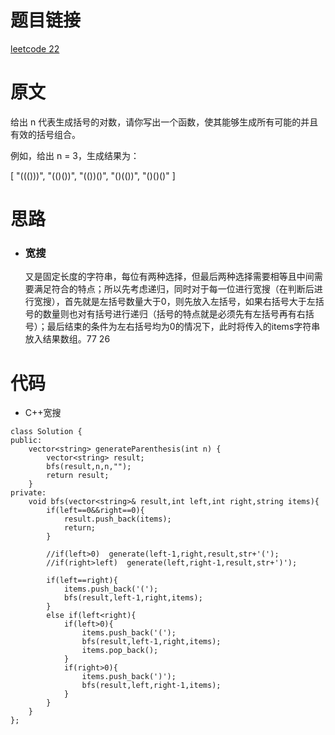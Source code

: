 # 题目链接
[leetcode 22](https://leetcode-cn.com/problems/generate-parentheses/)

# 原文
给出 n 代表生成括号的对数，请你写出一个函数，使其能够生成所有可能的并且有效的括号组合。

例如，给出 n = 3，生成结果为：

[
  "((()))",
  "(()())",
  "(())()",
  "()(())",
  "()()()"
]

# 思路
- ### **宽搜**
  又是固定长度的字符串，每位有两种选择，但最后两种选择需要相等且中间需要满足符合的特点；所以先考虑递归，同时对于每一位进行宽搜（在判断后进行宽搜），首先就是左括号数量大于0，则先放入左括号，如果右括号大于左括号的数量则也对有括号进行递归（括号的特点就是必须先有左括号再有右括号）；最后结束的条件为左右括号均为0的情况下，此时将传入的items字符串放入结果数组。77 26

# 代码
- C++宽搜
```
class Solution {
public:
    vector<string> generateParenthesis(int n) {
        vector<string> result;
        bfs(result,n,n,"");
        return result;
    }
private:
    void bfs(vector<string>& result,int left,int right,string items){
        if(left==0&&right==0){
            result.push_back(items);
            return;
        }

        //if(left>0)  generate(left-1,right,result,str+'(');
        //if(right>left)  generate(left,right-1,result,str+')');

        if(left==right){
            items.push_back('(');
            bfs(result,left-1,right,items);
        }
        else if(left<right){
            if(left>0){
                items.push_back('(');
                bfs(result,left-1,right,items);
                items.pop_back();
            }
            if(right>0){
                items.push_back(')');
                bfs(result,left,right-1,items);
            }
        }
    }
};
```